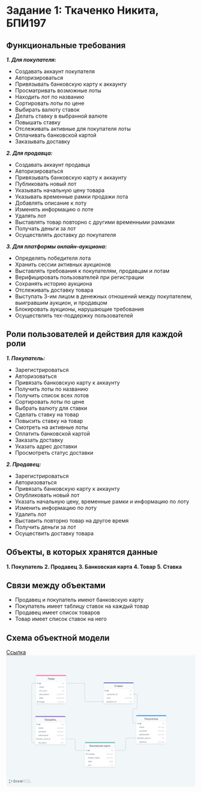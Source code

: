 # Задание 1: Ткаченко Никита, БПИ197
 ## Функциональные требования

 ***1. Для покупателя:***
   * Создавать аккаунт покупателя
   * Авторизироваться
   * Привязывать банковскую карту к аккаунту
   * Просматривать возможные лоты
   * Находить лот по названию
   * Сортировать лоты по цене
   * Выбирать валюту ставок
   * Делать ставку в выбранной валюте
   * Повышать ставку
   * Отслеживать активные для покупателя лоты
   * Оплачивать банковской картой
   * Заказывать доставку

 ***2. Для продавца:***
   * Создавать аккаунт продавца
   * Авторизироваться
   * Привязывать банковскую карту к аккаунту
   * Публиковать новый лот
   * Указывать начальную цену товара
   * Указывать временные рамки продажи лота
   * Добавлять описание к лоту
   * Изменять информацию о лоте
   * Удалять лот
   * Выставлять товар повторно с другими временными рамками
   * Получать деньги за лот
   * Осуществлять доставку до покупателя 
 
 ***3. Для платформы онлайн-аукциона:***
   * Определять победителя лота
   * Хранить сессии активных аукционов
   * Выставлять требования к покупателям, продавцам и лотам
   * Верифицировать пользователей при регистрации
   * Сохранять историю аукциона
   * Отслеживать доставку товара 
   * Выступать 3-им лицом в денежных отношений между покупателем, выигравшим аукцион, и продавцом
   * Блокировать аукционы, нарушающие требования 
   * Осуществлять тех-поддержку пользователей

 ## Роли пользователей и действия для каждой роли

 ***1. Покупатель:***
   * Зарегистрироваться
   * Авторизоваться
   * Привязать банковскую карту к аккаунту
   * Получить лоты по названию
   * Получить список всех лотов
   * Сортировать лоты по цене
   * Выбрать валюту для ставки
   * Сделать ставку на товар
   * Повысить ставку на товар
   * Смотреть на активные лоты
   * Оплатить банковской картой 
   * Заказать доставку 
   * Указать адрес доставки
   * Просмотреть статус доставки 
   
 ***2. Продавец:***
   * Зарегистрироваться
   * Авторизоваться
   * Привязать банковскую карту к аккаунту
   * Опубликовать новый лот
   * Указать начальную цену, временные рамки и информацию по лоту
   * Изменить информацию по лоту
   * Удалить лот
   * Выставить повторно товар на другое время
   * Получить деньги за лот
   * Осуществить доставку товара

 ## Объекты, в которых хранятся данные
 
  **1. Покупатель**
  **2. Продавец**
  **3. Банковская карта**
  **4. Товар**
  **5. Ставка**

 ## Связи между объектами
 
 * Продавец и покупатель имеют банковскую карту
 * Покупатель имеет таблицу ставок на каждый товар
 * Продавец имеет список товаров
 * Товар имеет список ставок на него

 ## Схема объектной модели
 [Ссылка](https://drawsql.app/hse-9/diagrams/task-bd)
 ![](scheme.png)